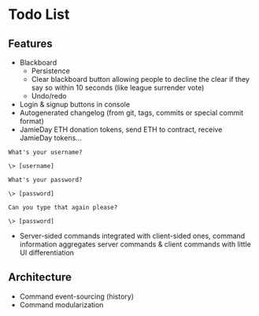# Todo List

## Features
- Blackboard
  - Persistence
  - Clear blackboard button allowing people to decline the clear if they say so within 10 seconds (like league surrender vote)
  - Undo/redo
- Login & signup buttons in console
- Autogenerated changelog (from git, tags, commits or special commit format)
- JamieDay ETH donation tokens, send ETH to contract, receive JamieDay tokens...

```
What's your username?

\> [username]

What's your password?

\> [password]

Can you type that again please?

\> [password]
```

- Server-sided commands integrated with client-sided ones, command information aggregates server commands & client commands with little UI differentiation

## Architecture

- Command event-sourcing (history)
- Command modularization
